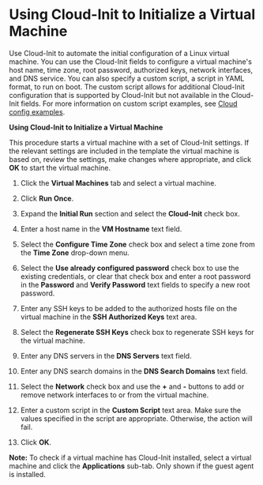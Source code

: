 # Using Cloud-Init to Initialize a Virtual Machine

Use Cloud-Init to automate the initial configuration of a Linux virtual machine. You can use the Cloud-Init fields to configure a virtual machine's host name, time zone, root password, authorized keys, network interfaces, and DNS service. You can also specify a custom script, a script in YAML format, to run on boot. The custom script allows for additional Cloud-Init configuration that is supported by Cloud-Init but not available in the Cloud-Init fields. For more information on custom script examples, see [Cloud config examples](http://cloudinit.readthedocs.org/en/latest/topics/examples.html).

**Using Cloud-Init to Initialize a Virtual Machine**

This procedure starts a virtual machine with a set of Cloud-Init settings. If the relevant settings are included in the template the virtual machine is based on, review the settings, make changes where appropriate, and click **OK** to start the virtual machine.

1. Click the **Virtual Machines** tab and select a virtual machine.

2. Click **Run Once**.

3. Expand the **Initial Run** section and select the **Cloud-Init** check box.

4. Enter a host name in the **VM Hostname** text field.

5. Select the **Configure Time Zone** check box and select a time zone from the **Time Zone** drop-down menu.

6. Select the **Use already configured password** check box to use the existing credentials, or clear that check box and enter a root password in the **Password** and **Verify Password** text fields to specify a new root password.

7. Enter any SSH keys to be added to the authorized hosts file on the virtual machine in the **SSH Authorized Keys** text area.

8. Select the **Regenerate SSH Keys** check box to regenerate SSH keys for the virtual machine.

9. Enter any DNS servers in the **DNS Servers** text field.

10. Enter any DNS search domains in the **DNS Search Domains** text field.

11. Select the **Network** check box and use the **+** and **-** buttons to add or remove network interfaces to or from the virtual machine.

12. Enter a custom script in the **Custom Script** text area. Make sure the values specified in the script are appropriate. Otherwise, the action will fail.

13. Click **OK**.

**Note:** To check if a virtual machine has Cloud-Init installed, select a virtual machine and click the **Applications** sub-tab. Only shown if the guest agent is installed.
